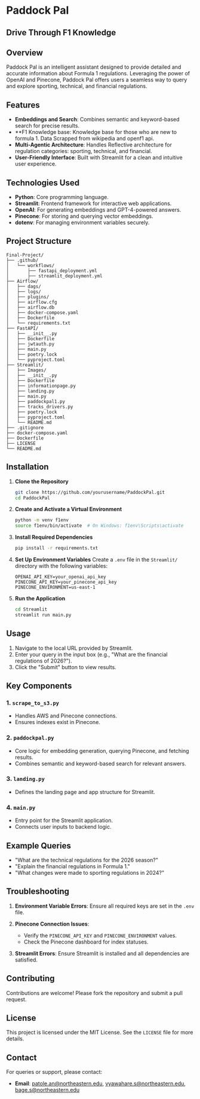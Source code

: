 # Paddock Pal

## Drive Through F1 Knowledge

## Overview
Paddock Pal is an intelligent assistant designed to provide detailed and accurate information about Formula 1 regulations. Leveraging the power of OpenAI and Pinecone, Paddock Pal offers users a seamless way to query and explore sporting, technical, and financial regulations.

## Features
- **Embeddings and Search**: Combines semantic and keyword-based search for precise results.
- **F1 Knowledge base: Knowledge base for those who are new to formula 1. Data Scrapped from wikipedia and openf1 api.
- **Multi-Agentic Architecture**: Handles Reflective architecture for regulation categories: sporting, technical, and financial.
- **User-Friendly Interface**: Built with Streamlit for a clean and intuitive user experience.

## Technologies Used
- **Python**: Core programming language.
- **Streamlit**: Frontend framework for interactive web applications.
- **OpenAI**: For generating embeddings and GPT-4-powered answers.
- **Pinecone**: For storing and querying vector embeddings.
- **dotenv**: For managing environment variables securely.

## Project Structure
```
Final-Project/
├── .github/
│   └── workflows/
│       ├── fastapi_deployment.yml
│       ├── streamlit_deployment.yml
├── Airflow/
│   ├── dags/
│   ├── logs/
│   ├── plugins/
│   ├── airflow.cfg
│   ├── airflow.db
│   ├── docker-compose.yaml
│   ├── Dockerfile
│   └── requirements.txt
├── FastAPI/
│   ├── __init__.py
│   ├── Dockerfile
│   ├── jwtauth.py
│   ├── main.py
│   ├── poetry.lock
│   └── pyproject.toml
├── Streamlit/
│   ├── Images/
│   ├── __init__.py
│   ├── Dockerfile
│   ├── informationpage.py
│   ├── landing.py
│   ├── main.py
│   ├── paddockpal1.py
│   ├── tracks_drivers.py
│   ├── poetry.lock
│   ├── pyproject.toml
│   └── README.md
├── .gitignore
├── docker-compose.yaml
├── Dockerfile
├── LICENSE
└── README.md
```

## Installation

1. **Clone the Repository**
   ```bash
   git clone https://github.com/yourusername/PaddockPal.git
   cd PaddockPal
   ```

2. **Create and Activate a Virtual Environment**
   ```bash
   python -m venv f1env
   source f1env/bin/activate  # On Windows: f1env\Scripts\activate
   ```

3. **Install Required Dependencies**
   ```bash
   pip install -r requirements.txt
   ```

4. **Set Up Environment Variables**
   Create a `.env` file in the `Streamlit/` directory with the following variables:
   ```env
   OPENAI_API_KEY=your_openai_api_key
   PINECONE_API_KEY=your_pinecone_api_key
   PINECONE_ENVIRONMENT=us-east-1
   ```

5. **Run the Application**
   ```bash
   cd Streamlit
   streamlit run main.py
   ```

## Usage
1. Navigate to the local URL provided by Streamlit.
2. Enter your query in the input box (e.g., "What are the financial regulations of 2026?").
3. Click the "Submit" button to view results.

## Key Components
### 1. **`scrape_to_s3.py`**
   - Handles AWS and Pinecone connections.
   - Ensures indexes exist in Pinecone.

### 2. **`paddockpal.py`**
   - Core logic for embedding generation, querying Pinecone, and fetching results.
   - Combines semantic and keyword-based search for relevant answers.

### 3. **`landing.py`**
   - Defines the landing page and app structure for Streamlit.

### 4. **`main.py`**
   - Entry point for the Streamlit application.
   - Connects user inputs to backend logic.

## Example Queries
- "What are the technical regulations for the 2026 season?"
- "Explain the financial regulations in Formula 1."
- "What changes were made to sporting regulations in 2024?"

## Troubleshooting
1. **Environment Variable Errors**:
   Ensure all required keys are set in the `.env` file.

2. **Pinecone Connection Issues**:
   - Verify the `PINECONE_API_KEY` and `PINECONE_ENVIRONMENT` values.
   - Check the Pinecone dashboard for index statuses.

3. **Streamlit Errors**:
   Ensure Streamlit is installed and all dependencies are satisfied.

## Contributing
Contributions are welcome! Please fork the repository and submit a pull request.

## License
This project is licensed under the MIT License. See the `LICENSE` file for more details.

## Contact
For queries or support, please contact:
- **Email**: patole.an@northeastern.edu, vyawahare.s@northeastern.edu, bage.s@northeastern.edu

